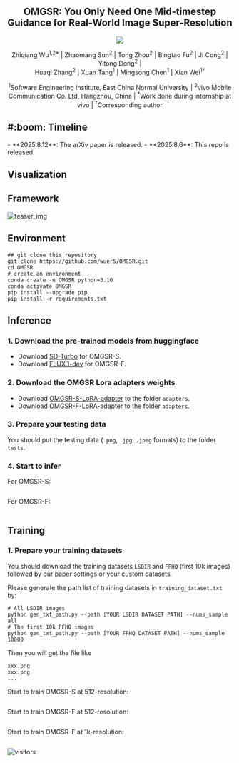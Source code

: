 <div align="center">
<h2>OMGSR: You Only Need One Mid-timestep Guidance for Real-World Image Super-Resolution</h2>
<a href='https://arxiv.org/pdf/2508.08227'><img src='https://img.shields.io/badge/Paper-Arxiv-red'></a>

Zhiqiang Wu<sup>1,2*</sup> |
Zhaomang Sun<sup>2</sup> | 
Tong Zhou<sup>2</sup> | 
Bingtao Fu<sup>2</sup> | 
Ji Cong<sup>2</sup> |
Yitong Dong<sup>2</sup> |
\
Huaqi Zhang<sup>2</sup> |
Xuan Tang<sup>1</sup> |
Mingsong Chen<sup>1</sup> |
Xian Wei<sup>1&dagger;</sup> 

<sup>1</sup>Software Engineering Institute, East China Normal University | 
<sup>2</sup>vivo Mobile Communication Co. Ltd, Hangzhou, China |
<sup>*</sup>Work done during internship at vivo | 
<sup>&dagger;</sup>Corresponding author
</div>

<h2> #:boom: Timeline</h2>
- **2025.8.12**: The arXiv paper is released.
- **2025.8.6**: This repo is released.

<h2>Visualization</h2>



<h2>Framework</h2>

![teaser_img](assets/pipeline.jpg)

<h2>Environment</h2>

```
## git clone this repository
git clone https://github.com/wuer5/OMGSR.git
cd OMGSR
# create an environment
conda create -n OMGSR python=3.10
conda activate OMGSR
pip install --upgrade pip
pip install -r requirements.txt
```

<h2>Inference</h2>

<h3>1. Download the pre-trained models from huggingface</h3>

- Download <a href="https://huggingface.co/stabilityai/sd-turbo">SD-Turbo</a> for OMGSR-S.
- Download <a href="https://huggingface.co/black-forest-labs/FLUX.1-dev">FLUX.1-dev</a> for OMGSR-F.
<h3>2. Download the OMGSR Lora adapters weights</h3>

- Download <a href="https://huggingface.co/stabilityai/sd-turbo">OMGSR-S-LoRA-adapter</a> to the folder ```adapters```.
- Download <a href="https://huggingface.co/black-forest-labs/FLUX.1-dev">OMGSR-F-LoRA-adapter</a> to the folder ```adapters```.

<h3>3. Prepare your testing data</h3>

You should put the testing data (```.png```, ```.jpg```, ```.jpeg``` formats) to the folder ```tests```.

<h3>4. Start to infer</h3>

For OMGSR-S:
```

```
For OMGSR-F:
```

```

<h2>Training</h2>

<h3>1. Prepare your training datasets</h3>

You should download the training datasets ```LSDIR``` and ```FFHQ``` (first 10k images) followed by our paper settings or your custom datasets.

Please generate the path list of training datasets in ```training_dataset.txt``` by:
```
# All LSDIR images
python gen_txt_path.py --path [YOUR LSDIR DATASET PATH] --nums_sample all
# The first 10k FFHQ images
python gen_txt_path.py --path [YOUR FFHQ DATASET PATH] --nums_sample 10000
```
Then you will get the file like
```
xxx.png
xxx.png
...
```

Start to train OMGSR-S at 512-resolution:
```

```

Start to train OMGSR-F at 512-resolution:
```

```

Start to train OMGSR-F at 1k-resolution:
```

```
![visitors](https://visitor-badge.laobi.icu/badge?page_id=wuer5/OMGSR)

